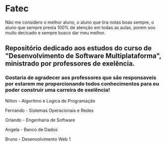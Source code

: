 # Fatec
Não me considero o melhor aluno, o aluno que tira notas boas sempre, o aluno que sempre presta 100% de atenção em todas as aulas, porem sou muito decicado e sempre busco dar meu melhor.

<h2>Repositório dedicado aos estudos do curso de "Desenvolvimento de Software Multiplataforma", ministrado por professores de exelência.</h2>

<h3>Gostaria de agradecer aos professores que são responsaveis por estarem me proporcionando todos conhecimentos para eu poder construir uma carreira de exelência!</h3>
<p>Nilton - Algoritmo e Logica de Programação</p>
<p>Fernando - Sistemas Operacionais e Redes</p>
<p>Orlando - Engenharia de Software</p>
<p>Angela - Banco de Dados</p>
<p>Bruno - Desenvolvimento Web 1</p>
